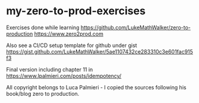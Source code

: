 # my-zero-to-prod-exercises
Exercises done while learning https://github.com/LukeMathWalker/zero-to-production https://www.zero2prod.com

Also see a CI/CD setup template for github under gist https://gist.github.com/LukeMathWalker/5ae1107432ce283310c3e601fac915f3 

Final version including chapter 11 in https://www.lpalmieri.com/posts/idempotency/

All copyright belongs to Luca Palmieri - I copied the sources following his book/blog zero to production.


